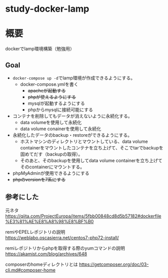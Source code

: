 # study-docker-lamp

# 概要
dockerでlamp環境構築（勉強用）

## Goal
- `docker-compose up -d`でlamp環境が作成できるようにする。
    - docker-compose.ymlを書く
        - ~~apacheが起動する~~
        - ~~phpが使えるようにする~~
        - mysqlが起動するようにする
        - phpからmysqlに接続可能にする
- コンテナを削除してもデータが消えないように永続化する。
    - data volumeを使用して永続化
    - data volume conainerを使用して永続化
- 永続化したデータのbackup・restoreができるようにする。
    - ホストマシンのディレクトリとマウントしている、data volume containerをマウントしたコンテナを立ち上げて、そこでtarでbackupを固めてだす（backupの取得）。
    - そのあと、そのbackupを使用してdata volume containerを立ち上げてそのcontainerにマウントする。
- phpMyAdminが使用できるようにする
- ~~phpのversionを7系にする~~


## 参考にした
元ネタ
https://qiita.com/ProjectEuropa/items/5fbb00848cd8d5b57182#dockerfile%E3%81%AE%E8%A8%98%E8%BF%B0

remiやEPELレポジトリの説明  
https://weblabo.oscasierra.net/centos7-php72-install/

remiレポジトリからphpを取得する際のyumコマンドの説明
https://akamist.com/blog/archives/648

composerのhomeディレクトリとは
https://getcomposer.org/doc/03-cli.md#composer-home
